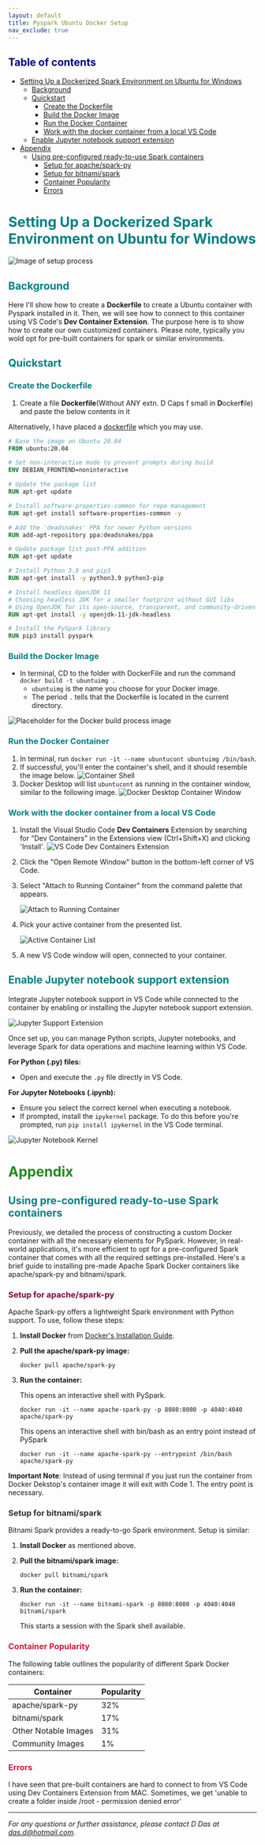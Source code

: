 ```yaml
---
layout: default
title: Pyspark Ubuntu Docker Setup
nav_exclude: true
---
```


## <span style="color: navy;">Table of contents</span>

- [Setting Up a Dockerized Spark Environment on Ubuntu for Windows  ](#setting-up-a-dockerized-spark-environment-on-ubuntu-for-windows--)
  - [Background](#background)
  - [Quickstart](#quickstart)
    - [Create the Dockerfile](#create-the-dockerfile)
    - [Build the Docker Image](#build-the-docker-image)
    - [Run the Docker Container](#run-the-docker-container)
    - [Work with the docker container from a local VS Code](#work-with-the-docker-container-from-a-local-vs-code)
  - [Enable Jupyter notebook support extension](#enable-jupyter-notebook-support-extension)
- [Appendix](#appendix)
  - [Using pre-configured ready-to-use Spark containers](#using-pre-configured-ready-to-use-spark-containers)
    - [Setup for apache/spark-py](#setup-for-apachespark-py)
    - [Setup for bitnami/spark](#setup-for-bitnamispark)
    - [Container Popularity](#container-popularity)
    - [Errors](#errors)


# <span style="color: teal;">Setting Up a Dockerized Spark Environment on Ubuntu for Windows  </span>

![Image of setup process](images/image7.jpg)

## <span style="color: teal;">Background

Here I'll show how to create a **Dockerfile** to create a Ubuntu container with Pyspark installed in it. Then, we will see how to connect to this container using VS Code's **Dev Container Extension**. The purpose here is to show how to create our own customized containers. Please note, typically you wold opt for pre-built containers for spark or similar environments.             

## <span style="color: teal;">Quickstart</span>

### <span style="color: teal;">Create the Dockerfile</span>

1. Create a file **Dockerfile**(Without ANY extn. D Caps f small in **D**ocker**f**ile) and paste the below contents in it

Alternatively, I have placed a [dockerfile](Dockerfile) which you may use.

```Dockerfile
# Base the image on Ubuntu 20.04
FROM ubuntu:20.04  

# Set non-interactive mode to prevent prompts during build
ENV DEBIAN_FRONTEND=noninteractive  

# Update the package list
RUN apt-get update  

# Install software-properties-common for repo management
RUN apt-get install software-properties-common -y  

# Add the 'deadsnakes' PPA for newer Python versions
RUN add-apt-repository ppa:deadsnakes/ppa  

# Update package list post-PPA addition
RUN apt-get update  

# Install Python 3.9 and pip3
RUN apt-get install -y python3.9 python3-pip  

# Install headless OpenJDK 11
# Choosing headless JDK for a smaller footprint without GUI libs
# Using OpenJDK for its open-source, transparent, and community-driven nature
RUN apt-get install -y openjdk-11-jdk-headless  

# Install the PySpark library
RUN pip3 install pyspark
```

### <span style="color: teal;">Build the Docker Image</span>
- In terminal, CD to the folder with DockerFile and run the command `docker build -t ubuntuimg .`
  - `ubuntuimg` is the name you choose for your Docker image.
  - The period `.` tells that the Dockerfile is located in the current directory.

![Placeholder for the Docker build process image](images/image9.png)

### <span style="color: teal;">Run the Docker Container</span>

  1. In terminal, run `docker run -it --name ubuntucont ubuntuimg /bin/bash`.
  2. If successful, you'll enter the container's shell, and it should resemble the image below.
     ![Container Shell](images/image6.png)
  3. Docker Desktop will list `ubuntucont` as running in the container window, similar to the following image.
     ![Docker Desktop Container Window](images/image8.png)

### <span style="color: teal;">Work with the docker container from a local VS Code</span>

1. Install the Visual Studio Code **Dev Containers** Extension by searching for "Dev Containers" in the Extensions view (Ctrl+Shift+X) and clicking 'Install'.
   ![VS Code Dev Containers Extension](images/image5.png)

2. Click the "Open Remote Window" button in the bottom-left corner of VS Code.

3. Select "Attach to Running Container" from the command palette that appears.

   ![Attach to Running Container](images/image3.png)

4. Pick your active container from the presented list.

   ![Active Container List](images/image2.png)

5. A new VS Code window will open, connected to your container.

## <span style="color: teal;">Enable Jupyter notebook support extension</span>

Integrate Jupyter notebook support in VS Code while connected to the container by enabling or installing the Jupyter notebook support extension.

![Jupyter Support Extension](images/image4.png)

Once set up, you can manage Python scripts, Jupyter notebooks, and leverage Spark for data operations and machine learning within VS Code.

**For Python (.py) files:**
- Open and execute the `.py` file directly in VS Code.

**For Jupyter Notebooks (.ipynb):**
- Ensure you select the correct kernel when executing a notebook.
- If prompted, install the `ipykernel` package. To do this before you're prompted, run `pip install ipykernel` in the VS Code terminal.

![Jupyter Notebook Kernel](images/image10.png)

# <span style="color: #228B22;">Appendix</span>

## <span style="color: teal;">Using pre-configured ready-to-use Spark containers</span>

Previously, we detailed the process of constructing a custom Docker container with all the necessary elements for PySpark. However, in real-world applications, it's more efficient to opt for a pre-configured Spark container that comes with all the required settings pre-installed. Here's a brief guide to installing pre-made Apache Spark Docker containers like apache/spark-py and bitnami/spark.

### <span style="color: #7e0041;">Setup for apache/spark-py</span>

Apache Spark-py offers a lightweight Spark environment with Python support. To use, follow these steps:

1. **Install Docker** from [Docker's Installation Guide](https://docs.docker.com/engine/install/).

2. **Pull the apache/spark-py image:**
   ```shell
   docker pull apache/spark-py
   ```

3. **Run the container:**
   
   This opens an interactive shell with PySpark.
   ```shell
   docker run -it --name apache-spark-py -p 8080:8080 -p 4040:4040 apache/spark-py
   ```
   This opens an interactive shell with bin/bash as an entry point instead of PySpark

   ```
   docker run -it --name apache-spark-py --entrypoint /bin/bash apache/spark-py
   ```
  
  **Important Note**: Instead of using terminal if you just run the container from Docker Dekstop's container image it will exit with Code 1. The entry point is necessary.

### <span style="color: #333333;">Setup for bitnami/spark</span>

Bitnami Spark provides a ready-to-go Spark environment. Setup is similar:

1. **Install Docker** as mentioned above.

2. **Pull the bitnami/spark image:**
   ```shell
   docker pull bitnami/spark
   ```

3. **Run the container:**
   ```shell
   docker run -it --name bitnami-spark -p 8080:8080 -p 4040:4040 bitnami/spark
   ```
   This starts a session with the Spark shell available.

### <span style="color: #DC143C;">Container Popularity</span>

The following table outlines the popularity of different Spark Docker containers:

| Container | Popularity |
|-----------|------------|
| apache/spark-py | 32% |
| bitnami/spark | 17% |
| Other Notable Images | 31% |
| Community Images | 1% |

### <span style="color: #DC143C;">Errors</span>

I have seen that pre-built containers are hard to connect to from VS Code using Dev Containers Extension from MAC. Sometimes, we get 'unable to create a folder inside /root - permission denied error'

---

*For any questions or further assistance, please contact D Das at das.d@hotmail.com.*